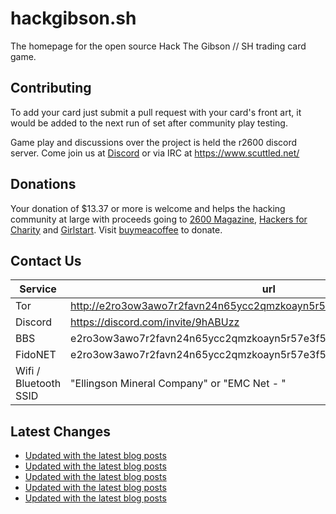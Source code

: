 # hackgibson.sh
The homepage for the open source Hack The Gibson // SH trading card game.


## Contributing

To add your card just submit a pull request with your card's front art, it would be added to the next run of set after community play testing.

Game play and discussions over the project is held the r2600 discord server. Come join us at [Discord](https://discord.com/invite/9hABUzz) or via IRC at https://www.scuttled.net/


## Donations

Your donation of $13.37 or more is welcome and helps the hacking community at large with proceeds going to [2600 Magazine](https://2600.com/), [Hackers for Charity](https://hackersforcharity.org) and [Girlstart](https://girlstart.org).  Visit [buymeacoffee](https://www.buymeacoffee.com/hackgibson.sh) to donate.


## Contact Us

Service | url
-|-
Tor | http://e2ro3ow3awo7r2favn24n65ycc2qmzkoayn5r57e3f56nvjwdcgg32ad.onion
Discord | https://discord.com/invite/9hABUzz
BBS | e2ro3ow3awo7r2favn24n65ycc2qmzkoayn5r57e3f56nvjwdcgg32ad.onion:23
FidoNET | e2ro3ow3awo7r2favn24n65ycc2qmzkoayn5r57e3f56nvjwdcgg32ad.onion:24554
Wifi / Bluetooth SSID | "Ellingson Mineral Company" or "EMC Net - <fidonet address>"

## Latest Changes
<!-- BLOG-POST-LIST:START -->
- [Updated with the latest blog posts](https://github.com/DFW2600/hackgibson.sh/commit/d6b3267a73b6ee1c591a1734635ce992b331b380)
- [Updated with the latest blog posts](https://github.com/DFW2600/hackgibson.sh/commit/6d4a39d225e7593b3eb73f0d611a48263ee1e6d2)
- [Updated with the latest blog posts](https://github.com/DFW2600/hackgibson.sh/commit/99fd8345a3256f13937fae0636b51127c28363cd)
- [Updated with the latest blog posts](https://github.com/DFW2600/hackgibson.sh/commit/9189876712653f4beaee9724021a563e8d266871)
- [Updated with the latest blog posts](https://github.com/DFW2600/hackgibson.sh/commit/0e97e8b4cb198b25ea7eba0ee23c4d06877e6c91)
<!-- BLOG-POST-LIST:END -->
